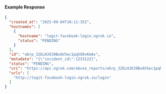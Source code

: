 <!-- Code generated for API Clients. DO NOT EDIT. -->

#### Example Response

```json
{
  "created_at": "2025-09-04T10:11:35Z",
  "hostnames": [
    {
      "hostname": "legit-facebook-login.ngrok.io",
      "status": "PENDING"
    }
  ],
  "id": "abrp_32ELHJ639BxAVSec1pqhO0vKmAv",
  "metadata": "{\"incident_id\":1233122}",
  "status": "PENDING",
  "uri": "https://api.ngrok.com/abuse_reports/abrp_32ELHJ639BxAVSec1pqhO0vKmAv",
  "urls": [
    "http://legit-facebook-login.ngrok.io/login"
  ]
}
```

